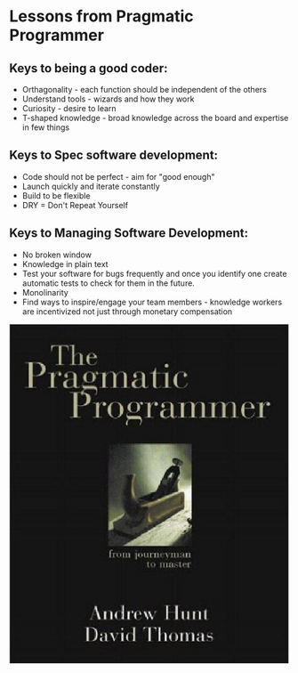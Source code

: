 # Lessons from Pragmatic Programmer

## Keys to being a good coder:
* Orthagonality - each function should be independent of the others
* Understand tools - wizards and how they work
* Curiosity - desire to learn
* T-shaped knowledge - broad knowledge across the board and expertise in few things

## Keys to Spec software development:
* Code should not be perfect - aim for "good enough"
* Launch quickly and iterate constantly
* Build to be flexible
* DRY = Don't Repeat Yourself

## Keys to Managing Software Development:
* No broken window
* Knowledge in plain text
* Test your software for bugs frequently and once you identify one create automatic tests to check for them in the future. 
* Monolinarity
* Find ways to inspire/engage your team members - knowledge workers are incentivized not just through monetary compensation

![CSS Style sheet](/Prag.Programmer.jpg)
